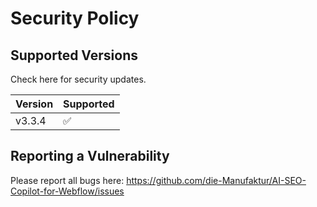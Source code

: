 # Security Policy

## Supported Versions

Check here for security updates.

| Version        | Supported          |
| -------        | ------------------ |
| v3.3.4         | :white_check_mark: |

## Reporting a Vulnerability

Please report all bugs here: https://github.com/die-Manufaktur/AI-SEO-Copilot-for-Webflow/issues
